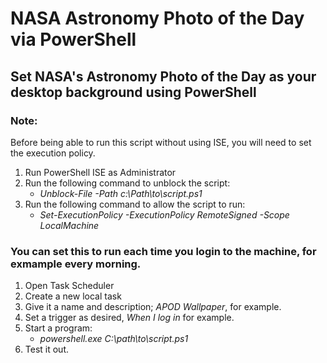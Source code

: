 # NASA Astronomy Photo of the Day via PowerShell
## Set NASA's Astronomy Photo of the Day as your desktop background using PowerShell

### Note: 
Before being able to run this script without using ISE, you will need to set the execution policy. 
1. Run PowerShell ISE as Administrator
2. Run the following command to unblock the script: 
	- _Unblock-File -Path c:\Path\to\script.ps1_
3. Run the following command to allow the script to run: 
	- _Set-ExecutionPolicy -ExecutionPolicy RemoteSigned -Scope LocalMachine_

### You can set this to run each time you login to the machine, for exmample every morning. 
1. Open Task Scheduler
2. Create a new local task
3. Give it a name and description; _APOD Wallpaper_, for example.
4. Set a trigger as desired, _When I log in_ for example.
5. Start a program: 
	- _powershell.exe C:\path\to\script.ps1_
6. Test it out. 